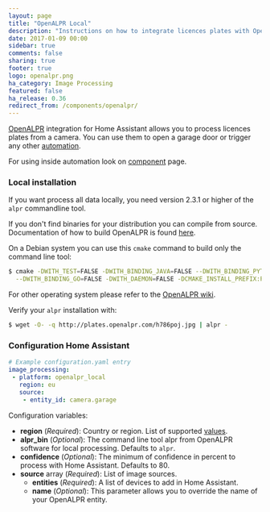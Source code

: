 ```yaml
---
layout: page
title: "OpenALPR Local"
description: "Instructions on how to integrate licences plates with OpenALPR local into Home Assistant."
date: 2017-01-09 00:00
sidebar: true
comments: false
sharing: true
footer: true
logo: openalpr.png
ha_category: Image Processing
featured: false
ha_release: 0.36
redirect_from: /components/openalpr/
---
```


[OpenALPR](http://www.openalpr.com/) integration for Home Assistant allows you to process licences plates from a camera. You can use them to open a garage door or trigger any other [automation](/components/automation/).

For using inside automation look on [component](/components/image_processing) page.

### Local installation

If you want process all data locally, you need version 2.3.1 or higher of the `alpr` commandline tool.

If you don't find binaries for your distribution you can compile from source. Documentation of how to build OpenALPR is found [here](https://github.com/openalpr/openalpr/wiki).

On a Debian system you can use this `cmake` command to build only the command line tool:

```bash
$ cmake -DWITH_TEST=FALSE -DWITH_BINDING_JAVA=FALSE --DWITH_BINDING_PYTHON=FALSE \
  --DWITH_BINDING_GO=FALSE -DWITH_DAEMON=FALSE -DCMAKE_INSTALL_PREFIX:PATH=/usr ..
```

For other operating system please refer to the [OpenALPR wiki](https://github.com/openalpr/openalpr/wiki).

Verify your `alpr` installation with:

```bash
$ wget -O- -q http://plates.openalpr.com/h786poj.jpg | alpr -
```

### Configuration Home Assistant


```yaml
# Example configuration.yaml entry
image_processing:
 - platform: openalpr_local
   region: eu
   source:
    - entity_id: camera.garage
```
Configuration variables:

- **region** (*Required*): Country or region. List of supported [values](https://github.com/openalpr/openalpr/tree/master/runtime_data/config).
- **alpr_bin** (*Optional*): The command line tool alpr from OpenALPR software for local processing. Defaults to `alpr`.
- **confidence** (*Optional*):  The minimum of confidence in percent to process with Home Assistant. Defaults to 80.
- **source** array (*Required*): List of image sources.
  - **entities** (*Required*): A list of devices to add in Home Assistant.
  - **name** (*Optional*): This parameter allows you to override the name of your OpenALPR entity.

